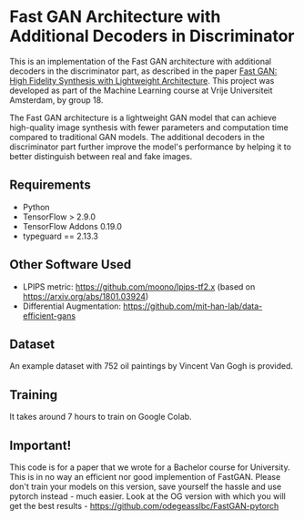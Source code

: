 # Fast GAN Architecture with Additional Decoders in Discriminator

This is an implementation of the Fast GAN architecture with additional decoders in the discriminator part, as described in the paper [Fast GAN: High Fidelity Synthesis with Lightweight Architecture](https://arxiv.org/abs/2101.04775). This project was developed as part of the Machine Learning course at Vrije Universiteit Amsterdam, by group 18.

The Fast GAN architecture is a lightweight GAN model that can achieve high-quality image synthesis with fewer parameters and computation time compared to traditional GAN models. The additional decoders in the discriminator part further improve the model's performance by helping it to better distinguish between real and fake images.

## Requirements

- Python
- TensorFlow > 2.9.0
- TensorFlow Addons 0.19.0
- typeguard == 2.13.3

## Other Software Used

- LPIPS metric: https://github.com/moono/lpips-tf2.x (based on https://arxiv.org/abs/1801.03924)
- Differential Augmentation: https://github.com/mit-han-lab/data-efficient-gans


## Dataset 

An example dataset with 752 oil paintings by Vincent Van Gogh is provided. 
## Training

It takes around 7 hours to train on Google Colab.


## Important!

This code is for a paper that we wrote for a Bachelor course for University. This is in no way an efficient nor good implemention of FastGAN. Please don't train your models on this version, save yourself the hassle and use pytorch instead - much easier. Look at the OG version with which you will get the best results - https://github.com/odegeasslbc/FastGAN-pytorch 
